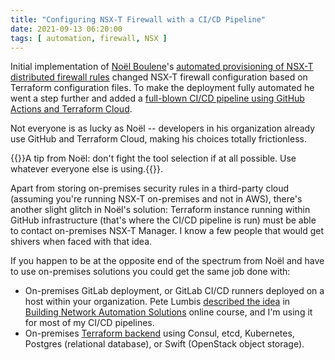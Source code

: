 ```yaml
---
title: "Configuring NSX-T Firewall with a CI/CD Pipeline"
date: 2021-09-13 06:20:00
tags: [ automation, firewall, NSX ]
---
```

Initial implementation of [Noël Boulene](https://www.linkedin.com/in/noyelb/)'s [automated provisioning of NSX-T distributed firewall rules](automating-nsxt-firewall-configuration.html) changed NSX-T firewall configuration based on Terraform configuration files. To make the deployment fully automated he went a step further and added a [full-blown CI/CD pipeline using GitHub Actions and Terraform Cloud](https://netmemo.github.io/post/tf-gha-nsxt-cicd/).

Not everyone is as lucky as Noël -- developers in his organization already use GitHub and Terraform Cloud, making his choices totally frictionless.

{{<note info>}}A tip from Noël: don't fight the tool selection if at all possible. Use whatever everyone else is using.{{</note>}}.

Apart from storing on-premises security rules in a third-party cloud (assuming you're running NSX-T on-premises and not in AWS), there's another slight glitch in Noël's solution: Terraform instance running within GitHub infrastructure (that's where the CI/CD pipeline is run) must be able to contact on-premises NSX-T Manager. I know a few people that would get shivers when faced with that idea.

If you happen to be at the opposite end of the spectrum from Noël and have to use on-premises solutions you could get the same job done with:

* On-premises GitLab deployment, or GitLab CI/CD runners deployed on a host within your organization. Pete Lumbis [described the idea](https://my.ipspace.net/bin/list?id=NetAutSol&module=5#M5S3A) in [Building Network Automation Solutions](https://www.ipspace.net/Building_Network_Automation_Solutions) online course, and I'm using it for most of my CI/CD pipelines.
* On-premises [Terraform backend](https://www.terraform.io/docs/language/settings/backends/) using Consul, etcd, Kubernetes, Postgres (relational database), or Swift (OpenStack object storage).
